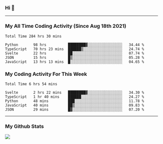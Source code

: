 ### Hi 🙂

---

### My All Time Coding Activity (Since Aug 18th 2021)
<!--START_SECTION:waka-all-->
```text
Total Time 284 hrs 30 mins

Python       98 hrs          ████████▓░░░░░░░░░░░░░░░░   34.44 % 
TypeScript   70 hrs 23 mins  ██████▒░░░░░░░░░░░░░░░░░░   24.74 % 
Svelte       22 hrs          ██░░░░░░░░░░░░░░░░░░░░░░░   07.74 % 
JSON         15 hrs          █▒░░░░░░░░░░░░░░░░░░░░░░░   05.28 % 
JavaScript   13 hrs 13 mins  █░░░░░░░░░░░░░░░░░░░░░░░░   04.65 % 
```
<!--END_SECTION:waka-all-->

### My Coding Activity For This Week
<!--START_SECTION:waka-week-->
```text
Total Time 6 hrs 54 mins

Svelte       2 hrs 22 mins   ████████▓░░░░░░░░░░░░░░░░   34.30 % 
TypeScript   1 hr 40 mins    ██████░░░░░░░░░░░░░░░░░░░   24.27 % 
Python       48 mins         ███░░░░░░░░░░░░░░░░░░░░░░   11.78 % 
JavaScript   40 mins         ██▒░░░░░░░░░░░░░░░░░░░░░░   09.83 % 
JSON         29 mins         █▓░░░░░░░░░░░░░░░░░░░░░░░   07.20 % 
```
<!--END_SECTION:waka-week-->

---

### My Github Stats
[![](https://github-readme-stats.vercel.app/api?username=eroxl&count_private=true&show_icons=true&include_all_commits=true&theme=onedark)](https://github.com/Eroxl)
